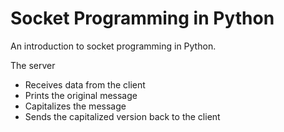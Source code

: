 # Socket Programming in Python

An introduction to socket programming in Python.

The server
 * Receives data from the client
 * Prints the original message
 * Capitalizes the message
 * Sends the capitalized version back to the client


